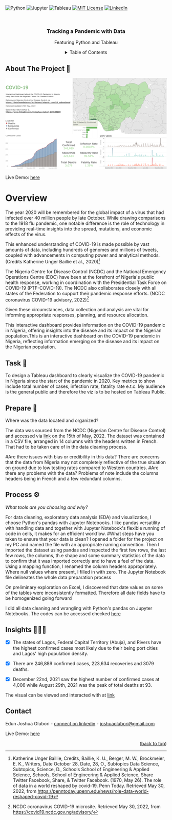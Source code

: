 
<!-- Improved compatibility of back to top link: See: https://github.com/othneildrew/Best-README-Template/pull/73 -->
<a name="readme-top"></a>



![Python](https://img.shields.io/static/v1?style=for-the-badge&message=Python&color=3776AB&logo=Python&logoColor=FFFFFF&label=)
![Jupyter](https://img.shields.io/static/v1?style=for-the-badge&message=Jupyter&color=F37626&logo=Jupyter&logoColor=FFFFFF&label=)
![Tableau](https://img.shields.io/static/v1?style=for-the-badge&message=Tableau&color=E97627&logo=Tableau&logoColor=FFFFFF&label=) 
[![MIT License][license-shield]][license-url]
[![LinkedIn][linkedin-shield]][linkedin-url]

[license-shield]: https://img.shields.io/github/license/othneildrew/Best-README-Template.svg?style=for-the-badge
[license-url]: https://github.com/JoshuaOlubori/Covid19-in-Nigeria/blob/80be9081293c3600ad4f586d013ad2b6a33a6d26/LICENSE.txt
[linkedin-shield]: https://img.shields.io/badge/-LinkedIn-black.svg?style=for-the-badge&logo=linkedin&colorB=555
[linkedin-url]: https://linkedin.com/in/joshua-edun


<!-- PROJECT LOGO -->
<br />
<div align="center">

  <h3 align="center">Tracking a Pandemic with Data</h3>

  <p align="center">
    Featuring Python and Tableau
     <br />



<!-- TABLE OF CONTENTS -->
<details>
  <summary>Table of Contents</summary>
  <ul>
    <li><a href="#overview">Overview</a></li>
        <li><a href="#task">Task</a></li>
        <li> <a href="#prepare">Prepare</a></li>
        <li><a href="#process">Process </a></li>
      <li><a href="#insights">Insights</a></li>
    <li><a href="#contact">Contact</a></li>
  </ul>
</details>


<div align="left">
<!-- ABOUT THE PROJECT -->
  
## About The Project 🍪 

![dashboard](https://github.com/JoshuaOlubori/Covid19-in-Nigeria/blob/2d36b25240aa1829c6e6b8f697f37bbe5c7de78f/dashboard.png)

Live Demo: [here](https://public.tableau.com/app/profile/joshua1294/viz/Covid-19InNigeria/Dashboard)


<a name="requirement"/>

# Overview

The year 2020 will be remembered for the global impact of a virus that had infected over 40 million people by late October. While drawing comparisons to the 1918 flu pandemic, one notable difference is the role of technology in providing real-time insights into the spread, mutations, and economic effects of the virus.

This enhanced understanding of COVID-19 is made possible by vast amounts of data, including hundreds of genomes and millions of tweets, coupled with advancements in computing power and analytical methods. (Credits Katherine Unger Baillie et al., 2020)[^1]

The Nigeria Centre for Disease Control (NCDC) and the National Emergency Operations Centre (EOC) have been at the forefront of Nigeria's public health response, working in coordination with the Presidential Task Force on COVID-19 (PTF-COVID-19). The NCDC also collaborates closely with all states of the Federation to support their pandemic response efforts. (NCDC coronavirus COVID-19 advisory, 2022)[^2]

Given these circumstances, data collection and analysis are vital for informing appropriate responses, planning, and resource allocation.

This interactive dashboard provides information on the COVID-19 pandemic in Nigeria, offering insights into the disease and its impact on the Nigerian population.This is an interactive dashboard on the COVID-19 pandemic in Nigeria, reflecting information emerging on the disease and its impact on the Nigerian population.


<!-- -->
  <a name="task"/>
  
## Task 📌

To design a Tableau dashboard to clearly visualize the COVID-19 pandemic in Nigeria since the start of the pandemic in 2020. Key metrics to show include total number of cases, infection rate, fatality rate e.t.c.
My audience is the general public and therefore the viz is to be hosted on Tableau Public.
  
<a name="prepare"/>
  
## Prepare 🧹
Where was the data located and organized?

The data was sourced from the NCDC (Nigerian Centre for Disease Control) and accessed via [link](https://data.humdata.org/m/dataset/nigeria_covid19_subnational) on the 15th of May, 2022.
The dataset was contained in a CSV file, arranged in 14 columns with the headers written in French. That had to be taken care of in the data cleaning process.

#Are there issues with bias or credibility in this data?
There are concerns that the data from Nigeria may not completely reflective of the true situation on ground due to low testing rates compared to Western countries.
#Are there any problems with the data?
Problems of note include the columns headers being in French and a few redundant columns.

  <a name="process"/>
  
## Process ⚙️

_What tools are you choosing and why?_

For data cleaning, exploratory data analysis (EDA) and visualization, I choose Python's pandas with Jupyter Notebooks. I like pandas versatility with handling data and together with Jupyter Notebook's flexible running of code in cells, it makes for an efficient workflow.
#What steps have you taken to ensure that your data is clean?
I opened a folder for the project on my PC and named the file with an appropriate naming convention.
Then I imported the dataset using pandas and inspected the first few rows, the last few rows, the columns, th.e shape and some summary statistics of the data to confirm that it was imported correctly and to have a feel of the data.
Using a mapping function, I renamed the column headers appropriately. Where null values where present, I filled in with zero. The Jupyter Notebook file delineates the whole data preparation process

On preliminary exploration on Excel, I discovered that date values on some of the tables were inconsistently formatted. Therefore all date fields have to be homogenized going forward

I did all data cleaning and wrangling with Python's pandas on Jupyter Notebooks.
The codes can be accessed checked [here](https://github.com/JoshuaOlubori/Covid19-in-Nigeria/blob/a8bbb53505da3baae032347552ed12e430d83046/notebook.ipynb)


  <a name="insights"/>
  
## Insights 🕵🏽‍♂️
- [x] The states of Lagos, Federal Capital Territory (Abuja), and Rivers have the highest confirmed cases most likely due to their being port cities and Lagos' high population density.
  
- [x] There are 246,889 confirmed cases, 223,634 recoveries and 3079 deaths.
  
- [x] December 22nd, 2021 saw the highest number of confirmed cases at 4,006 while August 29th, 2021 was the peak of total deaths at 93.
  
The visual can be viewed and interacted with at [link](https://public.tableau.com/views/Covid-19InNigeria/Dashboard?:language=en-GB&publish=yes&:display_count=n&:origin=viz_share_link)

<!-- CONTACT  ☎️ -->

  <a name="contact"/>
  
## Contact

Edun Joshua Olubori - [connect on linkedin](https://www.linkedin.com/in/joshua-edun) - joshuaolubori@gmail.com

Live Demo: [here](https://public.tableau.com/app/profile/joshua1294/viz/Covid-19InNigeria/Dashboard)


<p align="right">(<a href="#readme-top">back to top</a>)</p>


[^1]: Katherine Unger Baillie, Credits, Baillie, K. U., Berger, M. W., Brockmeier, E. K., Writers, Date October 28, Date, 28, O., Subtopics Data Science, Subtopics, Science, D., Schools School of Engineering & Applied Science, Schools, School of Engineering & Applied Science, Share Twitter Facebook, Share, & Twitter Facebook. (1970, May 26). The role of data in a world reshaped by covid-19. Penn Today. Retrieved May 30, 2022, from https://penntoday.upenn.edu/news/role-data-world-reshaped-covid-19

[^2]: NCDC coronavirus COVID-19 microsite. Retrieved May 30, 2022, from https://covid19.ncdc.gov.ng/advisory/



